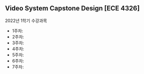 Video System Capstone Design [ECE 4326]
-----------------------------------------------------
2022년 1학기 수강과목
- 1주차: 
- 2주차: 
- 3주차:
- 4주차:
- 5주차:
- 6주차:
- 7주차:
